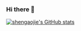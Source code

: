 ### Hi there 👋

<!--
**shengaojie/shengaojie** is a ✨ _special_ ✨ repository because its `README.md` (this file) appears on your GitHub profile.

Here are some ideas to get you started:

- 🔭 I’m currently working on ...
- 🌱 I’m currently learning ...
- 👯 I’m looking to collaborate on ...
- 🤔 I’m looking for help with ...
- 💬 Ask me about ...
- 📫 How to reach me: ...
- 😄 Pronouns: ...
- ⚡ Fun fact: ...
-->


[![shengaojie's GitHub stats](https://github-readme-stats.vercel.app/api?username=shengaojie)](https://github.com/anuraghazra/github-readme-stats)
